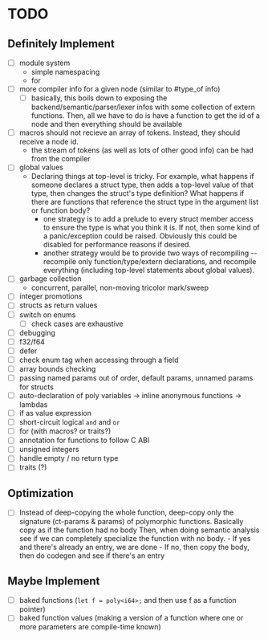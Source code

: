 # TODO

## Definitely Implement

- [ ] module system
    - simple namespacing
    - for 
- [ ] more compiler info for a given node (similar to #type_of info)
    - [ ] basically, this boils down to exposing the backend/semantic/parser/lexer infos with some collection of extern functions. Then, all we have to do is have a function to get the id of a node and then everything should be available
- [ ] macros should not recieve an array of tokens. Instead, they should receive a node id.
    - the stream of tokens (as well as lots of other good info) can be had from the compiler
- [ ] global values
    - Declaring things at top-level is tricky. For example, what happens if someone declares a struct type, then adds a top-level value of that type, then changes the struct's type definition? What happens if there are functions that reference the struct type in the argument list or function body?
        - one strategy is to add a prelude to every struct member access to ensure the type is what you think it is. If not, then some kind of a panic/exception could be raised. Obviously this could be disabled for performance reasons if desired.
        - another strategy would be to provide two ways of recompiling -- recompile only function/type/extern declarations, and recompile everything (including top-level statements about global values).
- [ ] garbage collection
    - concurrent, parallel, non-moving tricolor mark/sweep
- [ ] integer promotions
- [ ] structs as return values
- [ ] switch on enums
    - [ ] check cases are exhaustive
- [ ] debugging
- [ ] f32/f64
- [ ] defer
- [ ] check enum tag when accessing through a field
- [ ] array bounds checking
- [ ] passing named params out of order, default params, unnamed params for structs
- [ ] auto-declaration of poly variables -> inline anonymous functions -> lambdas
- [ ] if as value expression
- [ ] short-circuit logical `and` and `or`
- [ ] for (with macros? or traits?)
- [ ] annotation for functions to follow C ABI
- [ ] unsigned integers
- [ ] handle empty / no return type
- [ ] traits (?)

## Optimization

- [ ] Instead of deep-copying the whole function, deep-copy only the signature (ct-params & params) of polymorphic functions. Basically copy as if the function had no body
      Then, when doing semantic analysis see if we can completely specialize the function with no body.
      - If yes and there's already an entry, we are done
      - If no, then copy the body, then do codegen and see if there's an entry

## Maybe Implement

- [ ] baked functions (`let f = poly<i64>;` and then use f as a function pointer)
- [ ] baked function values (making a version of a function where one or more parameters are compile-time known)
